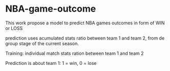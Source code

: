 # NBA-game-outcome
This work propose a model to predict NBA games outcomes in form of WIN or LOSS


prediction uses acumulated stats ratio between team 1 and team 2, from de group stage of the current season.

Training: individual match stats ration between team 1 and team 2
 
 Prediction is about team 1: 1 = win, 0 = lose
